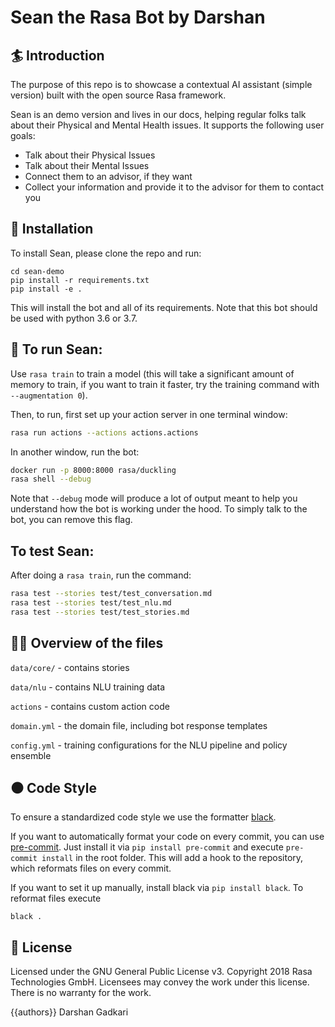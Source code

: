 # Sean the Rasa Bot by Darshan

## :surfer: Introduction
The purpose of this repo is to showcase a contextual AI assistant (simple version) built with the open source Rasa framework.

Sean is an demo version and lives in our docs, 
helping regular folks talk about their Physical and Mental Health issues. It supports the following user goals:

- Talk about their Physical Issues
- Talk about their Mental Issues
- Connect them to an advisor, if they want
- Collect your information and provide it to the advisor for them to contact you

## 👷‍ Installation

To install Sean, please clone the repo and run:

```
cd sean-demo
pip install -r requirements.txt
pip install -e .
```
This will install the bot and all of its requirements.
Note that this bot should be used with python 3.6 or 3.7.

## 🤖 To run Sean:

Use `rasa train` to train a model (this will take a significant amount of memory to train,
if you want to train it faster, try the training command with
`--augmentation 0`).

Then, to run, first set up your action server in one terminal window:
```bash
rasa run actions --actions actions.actions
```

In another window, run the bot:
```bash
docker run -p 8000:8000 rasa/duckling
rasa shell --debug
```

Note that `--debug` mode will produce a lot of output meant to help you understand how the bot is working 
under the hood. To simply talk to the bot, you can remove this flag.

## To test Sean:

After doing a `rasa train`, run the command:

```bash
rasa test --stories test/test_conversation.md
rasa test --stories test/test_nlu.md
rasa test --stories test/test_stories.md
```

## 👩‍💻 Overview of the files

`data/core/` - contains stories 

`data/nlu` - contains NLU training data

`actions` - contains custom action code

`domain.yml` - the domain file, including bot response templates

`config.yml` - training configurations for the NLU pipeline and policy ensemble

## ⚫️ Code Style

To ensure a standardized code style we use the formatter [black](https://github.com/ambv/black).

If you want to automatically format your code on every commit, you can use [pre-commit](https://pre-commit.com/).
Just install it via `pip install pre-commit` and execute `pre-commit install` in the root folder.
This will add a hook to the repository, which reformats files on every commit.

If you want to set it up manually, install black via `pip install black`.
To reformat files execute
```
black .
```

## :gift: License
Licensed under the GNU General Public License v3. Copyright 2018 Rasa Technologies
GmbH. Licensees may convey the work under this license. There is no warranty for the work.

{{authors}} 
Darshan Gadkari
